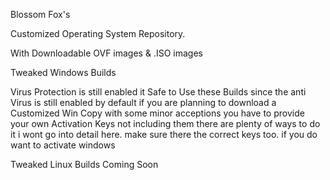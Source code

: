 Blossom Fox's

Customized Operating System Repository.

With Downloadable OVF images & .ISO images

Tweaked Windows
Builds

Virus Protection is still enabled it Safe to Use these Builds
since the anti Virus is still enabled by default if you are planning
to download a Customized Win Copy with some minor acceptions you have to provide your own Activation Keys
not including them there are plenty of ways to do it i wont go into detail here.
make sure there the correct keys too. if you do want to activate windows

Tweaked Linux 
Builds
Coming Soon
